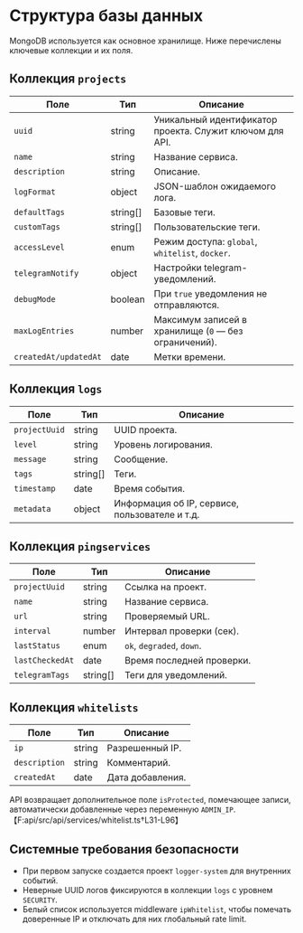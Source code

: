 # Структура базы данных

MongoDB используется как основное хранилище. Ниже перечислены ключевые коллекции и их поля.

## Коллекция `projects`

| Поле | Тип | Описание |
|------|-----|----------|
| `uuid` | string | Уникальный идентификатор проекта. Служит ключом для API. |
| `name` | string | Название сервиса. |
| `description` | string | Описание. |
| `logFormat` | object | JSON-шаблон ожидаемого лога. |
| `defaultTags` | string[] | Базовые теги. |
| `customTags` | string[] | Пользовательские теги. |
| `accessLevel` | enum | Режим доступа: `global`, `whitelist`, `docker`. |
| `telegramNotify` | object | Настройки telegram-уведомлений. |
| `debugMode` | boolean | При `true` уведомления не отправляются. |
| `maxLogEntries` | number | Максимум записей в хранилище (`0` — без ограничений). |
| `createdAt/updatedAt` | date | Метки времени. |

## Коллекция `logs`

| Поле | Тип | Описание |
|------|-----|----------|
| `projectUuid` | string | UUID проекта. |
| `level` | string | Уровень логирования. |
| `message` | string | Сообщение. |
| `tags` | string[] | Теги. |
| `timestamp` | date | Время события. |
| `metadata` | object | Информация об IP, сервисе, пользователе и т.д. |

## Коллекция `pingservices`

| Поле | Тип | Описание |
|------|-----|----------|
| `projectUuid` | string | Ссылка на проект. |
| `name` | string | Название сервиса. |
| `url` | string | Проверяемый URL. |
| `interval` | number | Интервал проверки (сек). |
| `lastStatus` | enum | `ok`, `degraded`, `down`. |
| `lastCheckedAt` | date | Время последней проверки. |
| `telegramTags` | string[] | Теги для уведомлений. |

## Коллекция `whitelists`

| Поле | Тип | Описание |
|------|-----|----------|
| `ip` | string | Разрешенный IP. |
| `description` | string | Комментарий. |
| `createdAt` | date | Дата добавления. |

API возвращает дополнительное поле `isProtected`, помечающее записи, автоматически добавленные через переменную `ADMIN_IP`.【F:api/src/api/services/whitelist.ts†L31-L96】

## Системные требования безопасности

- При первом запуске создается проект `logger-system` для внутренних событий.
- Неверные UUID логов фиксируются в коллекции `logs` с уровнем `SECURITY`.
- Белый список используется middleware `ipWhitelist`, чтобы помечать доверенные IP и отключать для них глобальный rate limit.
